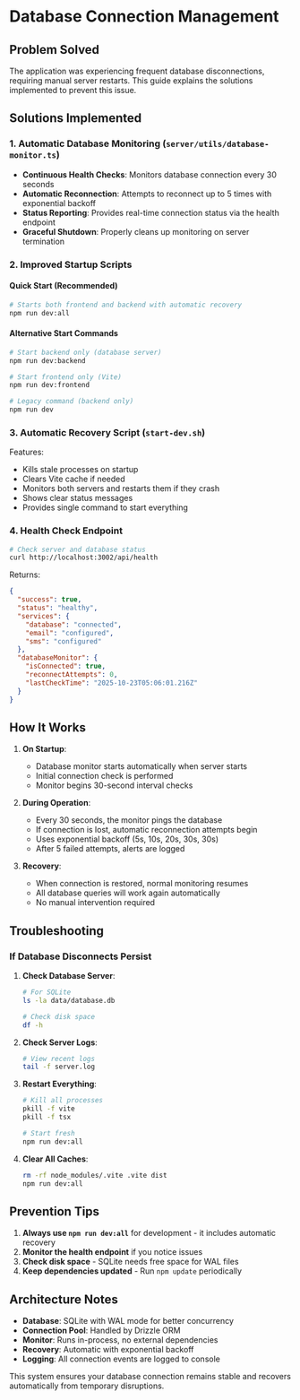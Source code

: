 # Database Connection Management

## Problem Solved
The application was experiencing frequent database disconnections, requiring manual server restarts. This guide explains the solutions implemented to prevent this issue.

## Solutions Implemented

### 1. Automatic Database Monitoring (`server/utils/database-monitor.ts`)
- **Continuous Health Checks**: Monitors database connection every 30 seconds
- **Automatic Reconnection**: Attempts to reconnect up to 5 times with exponential backoff
- **Status Reporting**: Provides real-time connection status via the health endpoint
- **Graceful Shutdown**: Properly cleans up monitoring on server termination

### 2. Improved Startup Scripts

#### Quick Start (Recommended)
```bash
# Starts both frontend and backend with automatic recovery
npm run dev:all
```

#### Alternative Start Commands
```bash
# Start backend only (database server)
npm run dev:backend

# Start frontend only (Vite)
npm run dev:frontend

# Legacy command (backend only)
npm run dev
```

### 3. Automatic Recovery Script (`start-dev.sh`)
Features:
- Kills stale processes on startup
- Clears Vite cache if needed
- Monitors both servers and restarts them if they crash
- Shows clear status messages
- Provides single command to start everything

### 4. Health Check Endpoint
```bash
# Check server and database status
curl http://localhost:3002/api/health
```

Returns:
```json
{
  "success": true,
  "status": "healthy",
  "services": {
    "database": "connected",
    "email": "configured",
    "sms": "configured"
  },
  "databaseMonitor": {
    "isConnected": true,
    "reconnectAttempts": 0,
    "lastCheckTime": "2025-10-23T05:06:01.216Z"
  }
}
```

## How It Works

1. **On Startup**: 
   - Database monitor starts automatically when server starts
   - Initial connection check is performed
   - Monitor begins 30-second interval checks

2. **During Operation**:
   - Every 30 seconds, the monitor pings the database
   - If connection is lost, automatic reconnection attempts begin
   - Uses exponential backoff (5s, 10s, 20s, 30s, 30s)
   - After 5 failed attempts, alerts are logged

3. **Recovery**:
   - When connection is restored, normal monitoring resumes
   - All database queries will work again automatically
   - No manual intervention required

## Troubleshooting

### If Database Disconnects Persist

1. **Check Database Server**:
   ```bash
   # For SQLite
   ls -la data/database.db
   
   # Check disk space
   df -h
   ```

2. **Check Server Logs**:
   ```bash
   # View recent logs
   tail -f server.log
   ```

3. **Restart Everything**:
   ```bash
   # Kill all processes
   pkill -f vite
   pkill -f tsx
   
   # Start fresh
   npm run dev:all
   ```

4. **Clear All Caches**:
   ```bash
   rm -rf node_modules/.vite .vite dist
   npm run dev:all
   ```

## Prevention Tips

1. **Always use `npm run dev:all`** for development - it includes automatic recovery
2. **Monitor the health endpoint** if you notice issues
3. **Check disk space** - SQLite needs free space for WAL files
4. **Keep dependencies updated** - Run `npm update` periodically

## Architecture Notes

- **Database**: SQLite with WAL mode for better concurrency
- **Connection Pool**: Handled by Drizzle ORM
- **Monitor**: Runs in-process, no external dependencies
- **Recovery**: Automatic with exponential backoff
- **Logging**: All connection events are logged to console

This system ensures your database connection remains stable and recovers automatically from temporary disruptions.
